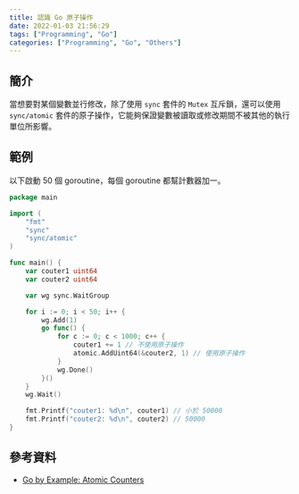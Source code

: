 ```yaml
---
title: 認識 Go 原子操作
date: 2022-01-03 21:56:29
tags: ["Programming", "Go"]
categories: ["Programming", "Go", "Others"]
---
```


## 簡介

當想要對某個變數並行修改，除了使用 `sync` 套件的 `Mutex` 互斥鎖，還可以使用 `sync/atomic` 套件的原子操作，它能夠保證變數被讀取或修改期間不被其他的執行單位所影響。

## 範例

以下啟動 50 個 goroutine，每個 goroutine 都幫計數器加一。

```go
package main

import (
	"fmt"
	"sync"
	"sync/atomic"
)

func main() {
	var couter1 uint64
	var couter2 uint64

	var wg sync.WaitGroup

	for i := 0; i < 50; i++ {
		wg.Add(1)
		go func() {
			for c := 0; c < 1000; c++ {
				couter1 += 1 // 不使用原子操作
				atomic.AddUint64(&couter2, 1) // 使用原子操作
			}
			wg.Done()
		}()
	}
	wg.Wait()

	fmt.Printf("couter1: %d\n", couter1) // 小於 50000
	fmt.Printf("couter2: %d\n", couter2) // 50000
}
```

## 參考資料

- [Go by Example: Atomic Counters](https://gobyexample.com/atomic-counters)
